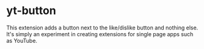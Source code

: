 # yt-button
This extension adds a button next to the like/dislike button and nothing else. It's simply an experiment in creating extensions for single page apps such as YouTube.

